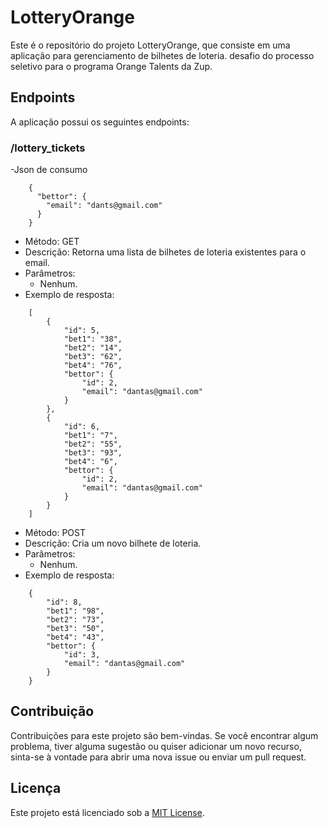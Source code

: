 # LotteryOrange

Este é o repositório do projeto LotteryOrange, que consiste em uma aplicação para gerenciamento de bilhetes de loteria.
desafio do processo seletivo para o programa Orange Talents da Zup.

## Endpoints

A aplicação possui os seguintes endpoints:

### /lottery_tickets

-Json de consumo
```
	{
	  "bettor": {
	    "email": "dants@gmail.com"
	  }
	}
```
- Método: GET
- Descrição: Retorna uma lista de bilhetes de loteria existentes para o email.
- Parâmetros:
  - Nenhum.
- Exemplo de resposta:
```
	[
		{
			"id": 5,
			"bet1": "38",
			"bet2": "14",
			"bet3": "62",
			"bet4": "76",
			"bettor": {
				"id": 2,
				"email": "dantas@gmail.com"
			}
		},
		{
			"id": 6,
			"bet1": "7",
			"bet2": "55",
			"bet3": "93",
			"bet4": "6",
			"bettor": {
				"id": 2,
				"email": "dantas@gmail.com"
			}
		}
	]
```	
- Método: POST
- Descrição: Cria um novo bilhete de loteria.
- Parâmetros:
  - Nenhum.
- Exemplo de resposta:
```
	{
		"id": 8,
		"bet1": "98",
		"bet2": "73",
		"bet3": "50",
		"bet4": "43",
		"bettor": {
			"id": 3,
			"email": "dantas@gmail.com"
		}
	}
```	
## Contribuição

Contribuições para este projeto são bem-vindas. Se você encontrar algum problema, tiver alguma sugestão ou quiser adicionar um novo recurso, sinta-se à vontade para abrir uma nova issue ou enviar um pull request.

## Licença

Este projeto está licenciado sob a [MIT License](https://opensource.org/licenses/MIT).